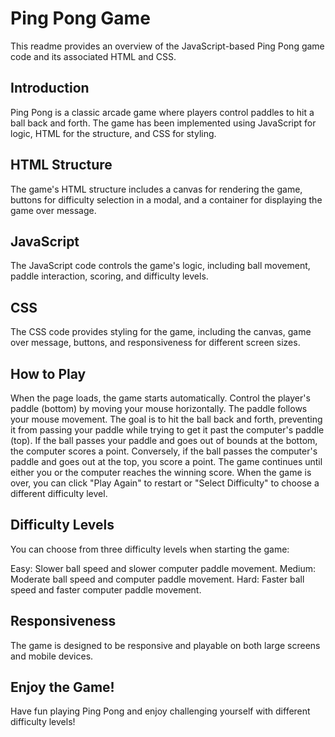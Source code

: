 # Ping Pong Game

This readme provides an overview of the JavaScript-based Ping Pong game code and its associated HTML and CSS.

## Introduction

Ping Pong is a classic arcade game where players control paddles to hit a ball back and forth. The game has been implemented using JavaScript for logic, HTML for the structure, and CSS for styling.

## HTML Structure
The game's HTML structure includes a canvas for rendering the game, buttons for difficulty selection in a modal, and a container for displaying the game over message.

## JavaScript
The JavaScript code controls the game's logic, including ball movement, paddle interaction, scoring, and difficulty levels.

## CSS
The CSS code provides styling for the game, including the canvas, game over message, buttons, and responsiveness for different screen sizes.

## How to Play

When the page loads, the game starts automatically.
Control the player's paddle (bottom) by moving your mouse horizontally. The paddle follows your mouse movement.
The goal is to hit the ball back and forth, preventing it from passing your paddle while trying to get it past the computer's paddle (top).
If the ball passes your paddle and goes out of bounds at the bottom, the computer scores a point. Conversely, if the ball passes the computer's paddle and goes out at the top, you score a point.
The game continues until either you or the computer reaches the winning score.
When the game is over, you can click "Play Again" to restart or "Select Difficulty" to choose a different difficulty level.

## Difficulty Levels

You can choose from three difficulty levels when starting the game:

Easy: Slower ball speed and slower computer paddle movement.
Medium: Moderate ball speed and computer paddle movement.
Hard: Faster ball speed and faster computer paddle movement.

## Responsiveness

The game is designed to be responsive and playable on both large screens and mobile devices.

## Enjoy the Game!

Have fun playing Ping Pong and enjoy challenging yourself with different difficulty levels!
